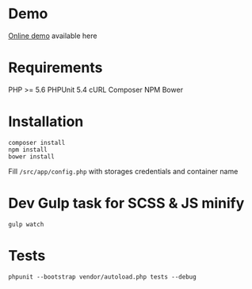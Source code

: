 # Demo
[Online demo](http://l9hmadtxc-site.htempurl.com/public/) available here

# Requirements
PHP >= 5.6
PHPUnit 5.4
cURL
Composer
NPM
Bower

# Installation

```composer install```  
```npm install```  
```bower install```  

Fill ```/src/app/config.php``` with storages credentials and container name

# Dev Gulp task for SCSS & JS minify

```gulp watch```  

# Tests
```phpunit --bootstrap vendor/autoload.php tests --debug```  